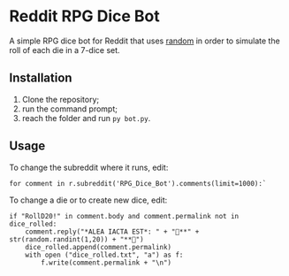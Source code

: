 # Reddit RPG Dice Bot

A simple RPG dice bot for Reddit that uses [random](https://docs.python.org/3/library/random.html) in order to simulate the roll of each die in a 7-dice set.

## Installation

1. Clone the repository;
2. run the command prompt;
3. reach the folder and run `py bot.py`.

## Usage

To change the subreddit where it runs, edit:

    for comment in r.subreddit('RPG_Dice_Bot').comments(limit=1000):`

To change a die or to create new dice, edit:

    if "RollD20!" in comment.body and comment.permalink not in dice_rolled:
        comment.reply("*ALEA IACTA EST*: " + "🎲**" + str(random.randint(1,20)) + "**🎲")
        dice_rolled.append(comment.permalink)
        with open ("dice_rolled.txt", "a") as f:
            f.write(comment.permalink + "\n")
            

